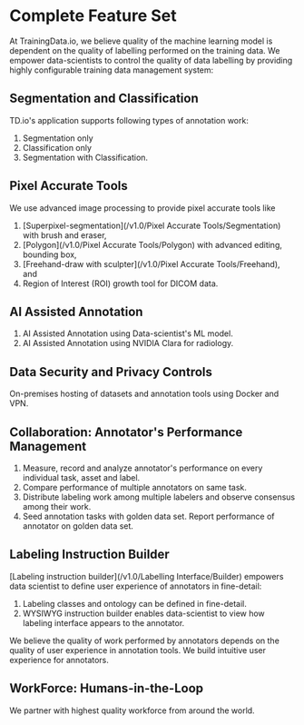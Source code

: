 # Complete Feature Set
At TrainingData.io, we believe quality of the machine learning model is dependent on the quality of labelling performed on the training data. We empower data-scientists to control the quality of data labelling by providing highly configurable training data management system:

## Segmentation and Classification

TD.io's application supports following types of annotation work:

1. Segmentation only
2. Classification only
3. Segmentation with Classification.

## Pixel Accurate Tools

We use advanced image processing to provide pixel accurate tools like

1. [Superpixel-segmentation](/v1.0/Pixel Accurate Tools/Segmentation) with brush and eraser,
2. [Polygon](/v1.0/Pixel Accurate Tools/Polygon) with advanced editing, bounding box,
3. [Freehand-draw with sculpter](/v1.0/Pixel Accurate Tools/Freehand), and
4. Region of Interest (ROI) growth tool for DICOM data.


## AI Assisted Annotation

1. AI Assisted Annotation using Data-scientist's ML model.
2. AI Assisted Annotation using NVIDIA Clara for radiology.


## Data Security and Privacy Controls

On-premises hosting of datasets and annotation tools using Docker and VPN.

## Collaboration: Annotator's Performance Management

1. Measure, record and analyze annotator's performance on every individual task, asset and label.
2. Compare performance of multiple annotators on same task.
3. Distribute labeling work among multiple labelers and observe consensus among their work.
4. Seed annotation tasks with golden data set. Report performance of annotator on golden data set.

## Labeling Instruction Builder

[Labeling instruction builder](/v1.0/Labelling Interface/Builder) empowers data scientist to define user experience of annotators in fine-detail:

1. Labeling classes and ontology can be defined in fine-detail.
2. WYSIWYG instruction builder enables  data-scientist to view how labeling interface appears to the annotator.

We believe the quality of work performed by annotators depends on the quality of user experience in annotation tools. We build intuitive user experience for annotators.

## WorkForce: Humans-in-the-Loop

We partner with highest quality workforce from around the world.

